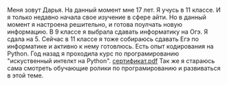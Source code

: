 Меня зовут Дарья. На данный момент мне 17 лет. Я учусь в 11 классе. 
И я только недавно начала свое изучение в сфере айти. Но в данный момент я настроена решительно, и готова поулчать новую информацию.
В 9 классе я выбрала сдавать информатику на Огэ. Я сдала на 5. Сейчас в 11 классе я тоже собираюсь сдавать Егэ по информатике и активно к нему готовлюсь.
Есть опыт кодирования на Python.
Год назад я проходила курс по програмированию "искуственный интелкт на Python". [сертификат.pdf](https://github.com/user-attachments/files/17115626/default.pdf)
Так же я стараюсь сама смотреть обучающие ролики по програмированию и развиваться в этой теме.
